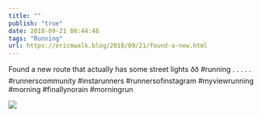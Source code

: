 ```yaml
---
title: ""
publish: "true"
date: 2018-09-21 06:44:48
tags: "Running"
url: https://ericmwalk.blog/2018/09/21/found-a-new.html
---
```


Found a new route that actually has some street lights ðð #running .
.
.
.
.
#runnerscommunity #instarunners #runnersofinstagram #myviewrunning #morning #finallynorain #morningrun

![](https://ericmwalk.blog/uploads/2022/088dcfe2c9.jpg)